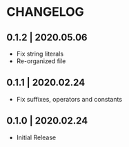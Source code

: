 # CHANGELOG

## 0.1.2 | 2020.05.06

- Fix string literals
- Re-organized file

## 0.1.1 | 2020.02.24

- Fix suffixes, operators and constants

## 0.1.0 | 2020.02.24

- Initial Release